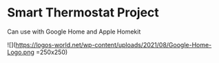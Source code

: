 # Smart Thermostat Project
Can use with Google Home and Apple Homekit

![](https://logos-world.net/wp-content/uploads/2021/08/Google-Home-Logo.png =250x250)
